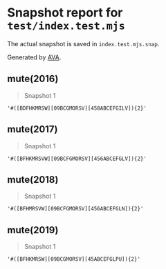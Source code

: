 # Snapshot report for `test/index.test.mjs`

The actual snapshot is saved in `index.test.mjs.snap`.

Generated by [AVA](https://avajs.dev).

## mute(2016)

> Snapshot 1

    '#([BDFHKMRSW][09BCGMORSV][458ABCEFGILV]){2}'

## mute(2017)

> Snapshot 1

    '#([BFHKMRSVW][09BCFGMORSV][456ABCEFGLV]){2}'

## mute(2018)

> Snapshot 1

    '#([BFHMRSVW][09BCFGMORSV][456ABCEFGLN]){2}'

## mute(2019)

> Snapshot 1

    '#([BFHKMRSW][09BCGMORSV][45ABCEFGLPU]){2}'
